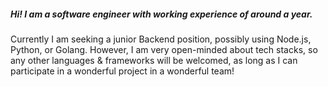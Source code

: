 ##### Hi! I am a software engineer with working experience of around a year.

Currently I am seeking a junior Backend position, possibly using Node.js, Python, or Golang.
However, I am very open-minded about tech stacks, so any other languages & frameworks will be welcomed,
as long as I can participate in a wonderful project in a wonderful team!
